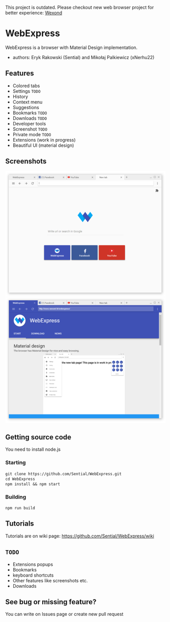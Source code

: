 This project is outdated. Please checkout new web browser project for better experience: [Wexond](https://github.com/nersent/wexond)

# WebExpress
WebExpress is a browser with Material Design implementation.
* authors: Eryk Rakowski (Sential) and Mikołaj Palkiewicz (xNerhu22)

## Features
* Colored tabs
* Settings `TODO`
* History
* Context menu
* Suggestions
* Bookmarks `TODO`
* Downloads `TODO`
* Developer tools
* Screenshot `TODO`
* Private mode `TODO`
* Extensions (work in progress)
* Beautiful UI (material design)

## Screenshots
![WebExpress screenshot1](/img/screenshot1.png)
![WebExpress screenshot2](/img/screenshot2.png)

## Getting source code
You need to install node.js
### Starting
```
git clone https://github.com/Sential/WebExpress.git
cd WebExpress
npm install && npm start
```
### Building
```
npm run build
```

## Tutorials
Tutorials are on wiki page: https://github.com/Sential/WebExpress/wiki

## `TODO`
* Extensions popups
* Bookmarks
* keyboard shortcuts
* Other features like screenshots etc.
* Downloads

## See bug or missing feature?
You can write on Issues page or create new pull request


